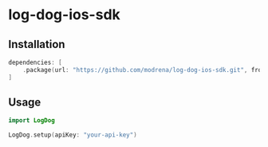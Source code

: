 # log-dog-ios-sdk

## Installation


```swift
dependencies: [
    .package(url: "https://github.com/modrena/log-dog-ios-sdk.git", from: "1.1.7")
]
```

## Usage

```swift
import LogDog

LogDog.setup(apiKey: "your-api-key")
``` 